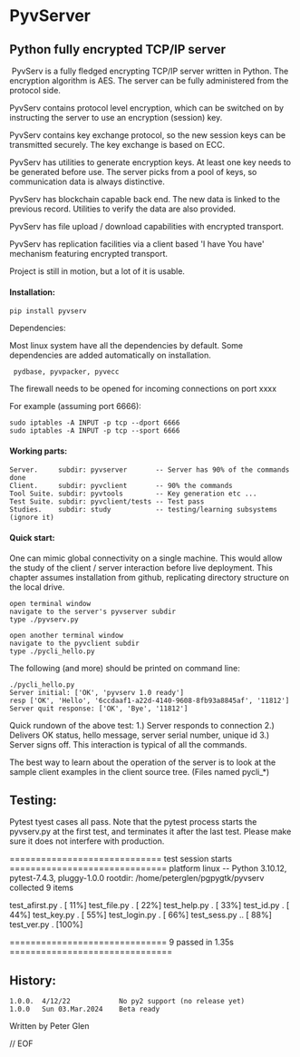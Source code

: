 #  PyvServer
## 	Python fully encrypted TCP/IP server

 &nbsp;PyvServ is a fully fledged encrypting TCP/IP server written in Python. The
encryption algorithm is AES. The server can be fully administered from
the protocol side.

 PyvServ contains protocol level encryption, which can be switched on by
instructing the server to use an encryption (session) key.

 PyvServ contains key exchange protocol, so the new session keys
can be transmitted securely. The key exchange is based on ECC.

 PyvServ has utilities to generate encryption keys. At least one
key needs to be generated before use. The server picks from a pool of keys,
so communication data is always distinctive.

 PyvServ has blockchain capable back end. The new data is linked to the
previous record. Utilities to verify the data are also provided.

 PyvServ has file upload / download capabilities with encrypted transport.

 PyvServ has replication facilities via a client based  'I have You have'
 mechanism featuring encrypted transport.

 Project is still in motion, but a lot of it is usable.

#### Installation:

    pip install pyvserv

 Dependencies:

 Most linux system have all the dependencies by default. Some dependencies
 are added automatically on installation.

     pydbase, pyvpacker, pyvecc

 The firewall needs to be opened for incoming connections on port xxxx

For example (assuming port 6666):

    sudo iptables -A INPUT -p tcp --dport 6666
    sudo iptables -A INPUT -p tcp --sport 6666

#### Working parts:

    Server.     subdir: pyvserver       -- Server has 90% of the commands done
    Client.     subdir: pyvclient       -- 90% the commands
    Tool Suite. subdir: pyvtools        -- Key generation etc ...
    Test Suite. subdir: pyvclient/tests -- Test pass
    Studies.    subdir: study           -- testing/learning subsystems (ignore it)

#### Quick start:

 One can mimic global connectivity on a single machine. This would allow the study
of the client / server interaction before live deployment. This
chapter assumes installation from github, replicating directory
structure on the local drive.

    open terminal window
    navigate to the server's pyvserver subdir
    type ./pyvserv.py

    open another terminal window
    navigate to the pyvclient subdir
    type ./pycli_hello.py

The following (and more) should be printed on command line:

    ./pycli_hello.py
    Server initial: ['OK', 'pyvserv 1.0 ready']
    resp ['OK', 'Hello', '6ccdaaf1-a22d-4140-9608-8fb93a8845af', '11812']
    Server quit response: ['OK', 'Bye', '11812']

Quick rundown of the above test: 1.) Server responds to connection
2.) Delivers OK status, hello message, server serial number, unique id
3.) Server signs off. This interaction is typical of all the commands.

 The best way to learn about the operation of the server is to look at the
sample client examples in the client source tree. (Files named pycli_*)

## Testing:

 Pytest tyest cases all pass. Note that the pytest process starts the pyvserv.py
 at the first test, and terminates it after the last test. Please make sure it does not
 interfere with production.

============================= test session starts ==============================
platform linux -- Python 3.10.12, pytest-7.4.3, pluggy-1.0.0
rootdir: /home/peterglen/pgpygtk/pyvserv
collected 9 items

test_afirst.py .                                                         [ 11%]
test_file.py .                                                           [ 22%]
test_help.py .                                                           [ 33%]
test_id.py .                                                             [ 44%]
test_key.py .                                                            [ 55%]
test_login.py .                                                          [ 66%]
test_sess.py ..                                                          [ 88%]
test_ver.py .                                                            [100%]

============================== 9 passed in 1.35s ===============================


## History:

    1.0.0.  4/12/22		       No py2 support (no release yet)
    1.0.0   Sun 03.Mar.2024    Beta ready

Written by Peter Glen

// EOF


